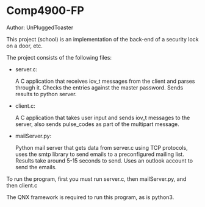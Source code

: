 # Comp4900-FP

Author: UnPluggedToaster

This project (school) is an implementation of the back-end of a security lock on a door, etc. 

The project consists of the following files: 
  
  - server.c:


    A C application that receives iov_t messages from the client and parses through it. Checks the entries against the master password. Sends results to python server. 
    
  - client.c:
  
    A C application that takes user input and sends iov_t messages to the server, also sends pulse_codes as part of the multipart message. 
    
  - mailServer.py:
  
    Python mail server that gets data from server.c using TCP protocols, uses the smtp library to send emails to a preconfigured mailing list. Results take around 5-15   seconds to send. Uses an outlook account to send the emails. 
    
    
To run the program, first you must run server.c, then mailServer.py, and then client.c

The QNX framework is required to run this program, as is python3. 
